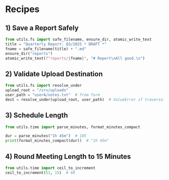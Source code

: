 # Recipes

## 1) Save a Report Safely

```python
from utils.fs import safe_filename, ensure_dir, atomic_write_text
title = "Quarterly Report: Q3/2025 * DRAFT *"
fname = safe_filename(title) + ".md"
ensure_dir("reports")
atomic_write_text(f"reports/{fname}", "# Report\nAll good.\n")
```

## 2) Validate Upload Destination

```python
from utils.fs import resolve_under
upload_root = "/srv/uploads"
user_path = "userA/notes.txt"  # from form
dest = resolve_under(upload_root, user_path)  # ValueError if traversal
```

## 3) Schedule Length

```python
from utils.time import parse_minutes, format_minutes_compact

dur = parse_minutes("1h 45m")  # 105
print(format_minutes_compact(dur))  # "1h 45m"
```

## 4) Round Meeting Length to 15 Minutes

```python
from utils.time import ceil_to_increment
ceil_to_increment(51, 15)  # 60
```
